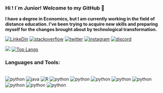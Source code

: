 ###  Hi ! I´m Junior! Welcome to my GitHub 👋

**I have a degree in Economics, but I am currently working in the field of distance education. I've been trying to acquire new skills and preparing myself for the changes brought about by technological transformation.**




[![LinkeDin](https://img.shields.io/badge/LinkedIn-0077B5?style=for-the-badge&logo=linkedin&logoColor=white)](https://www.linkedin.com/in/juniorfernandes27/) [![stackoverflow](https://img.shields.io/badge/Stack_Overflow-FE7A16?style=for-the-badge&logo=stack-overflow&logoColor=white)](https://pt.stackoverflow.com/users/172448/junior-fernandes) [![twitter](https://img.shields.io/badge/Twitter-1DA1F2?style=for-the-badge&logo=twitter&logoColor=white)](https://twitter.com/Junior18555834) [![instagram](https://img.shields.io/badge/Instagram-E4405F?style=for-the-badge&logo=instagram&logoColor=white)](https://www.instagram.com/junior.fernandes.7509/) [![discord](https://img.shields.io/badge/Discord-7289DA?style=for-the-badge&logo=discord&logoColor=white)](https://discord.com/channels/junior27max#3375)



![](https://github-readme-stats.vercel.app/api?username=Jun27-max&show_icons=true&theme=dracula) [![Top Langs](https://github-readme-stats.vercel.app/api/top-langs/?username=Jun27-max&layout=compact&theme=dracula)](https://github.com/Jun27-max?tab=repositories&q=&type=&language=&sort=)


### Languages and Tools:
<div style="display: inline_block"><br/>
    <img align="center" alt="python" src="https://img.shields.io/badge/Python-3776AB?style=for-the-badge&logo=python&logoColor=white"/>
    <img align="center" alt="java" src="https://img.shields.io/badge/Java-ED8B00?style=for-the-badge&logo=java&logoColor=white"/>
    <img align="center" alt="R" src="https://img.shields.io/badge/R-276DC3?style=for-the-badge&logo=r&logoColor=white"/>
    <img align="center" alt="python" src="https://img.shields.io/badge/MySQL-005C84?style=for-the-badge&logo=mysql&logoColor=white"/>
    <img align="center" alt="python" src="https://img.shields.io/badge/PLSQL-F80000?style=for-the-badge&logo=oracle&logoColor=black"/>
    <img align="center" alt="python" src="https://img.shields.io/badge/MongoDB-4EA94B?style=for-the-badge&logo=mongodb&logoColor=white"/>
    <img align="center" alt="python" src="https://img.shields.io/badge/Amazon_AWS-232F3E?style=for-the-badge&logo=amazon-aws&logoColor=white"/>
    <img align="center" alt="python" src="https://img.shields.io/badge/Ubuntu-E95420?style=for-the-badge&logo=ubuntu&logoColor=white"/>
    <img align="center" alt="python" src="https://img.shields.io/badge/Eclipse-2C2255?style=for-the-badge&logo=eclipse&logoColor=white"/>
    <img align="center" alt="python" src="https://img.shields.io/badge/Jupyter-F37626.svg?&style=for-the-badge&logo=Jupyter&logoColor=white"/>
    <img align="center" alt="python" src="https://img.shields.io/badge/pycharm-143?style=for-the-badge&logo=pycharm&logoColor=black&color=black&labelColor=green"/>









